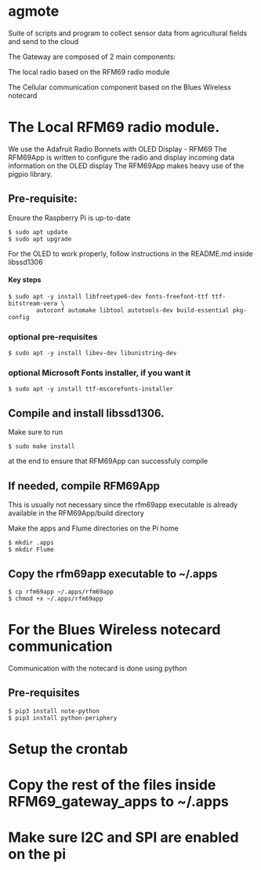 # agmote
Suite of scripts and program to collect sensor data from agricultural fields and send to the cloud

The Gateway are composed of 2 main components:

The local radio based on the RFM69 radio module

The Cellular communication component based on the Blues Wireless notecard


# The Local RFM69 radio module.
We use the Adafruit Radio Bonnets with OLED Display - RFM69
The RFM69App is written to configure the radio and display incoming data information on the OLED display
The RFM69App makes heavy use of the pigpio library.

## Pre-requisite:
Ensure the Raspberry Pi is up-to-date
```
$ sudo apt update
$ sudo apt upgrade
```
For the OLED to work properly, follow instructions in the README.md inside libssd1306
#### Key steps
```
$ sudo apt -y install libfreetype6-dev fonts-freefont-ttf ttf-bitstream-vera \
        autoconf automake libtool autotools-dev build-essential pkg-config
``` 
### optional pre-requisites
```
$ sudo apt -y install libev-dev libunistring-dev
```
### optional Microsoft Fonts installer, if you want it
```
$ sudo apt -y install ttf-mscorefonts-installer
```

## Compile and install libssd1306.

Make sure to run

```
$ sudo make install
```
at the end to ensure that RFM69App can successfuly compile


## If needed, compile RFM69App
This is usually not necessary since the rfm69app executable is already available in the RFM69App/build directory

Make the apps and Flume directories on the Pi home
```
$ mkdir .apps
$ mkdir Flume
```
## Copy the rfm69app executable to ~/.apps
```
$ cp rfm69app ~/.apps/rfm69app
$ chmod +x ~/.apps/rfm69app
```

# For the Blues Wireless notecard communication

Communication with the notecard is done using python


## Pre-requisites
```
$ pip3 install note-python
$ pip3 install python-periphery
```


# Setup the crontab

# Copy the rest of the files inside RFM69_gateway_apps to ~/.apps

# Make sure I2C and SPI are enabled on the pi
